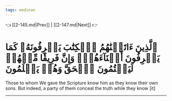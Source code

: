 ```yaml
---
tags: medinan
---
```


👈 [[2-145.md|Prev]] | [[2-147.md|Next]] 👉

# ٱلَّذِينَ ءَاتَيۡنَٰهُمُ ٱلۡكِتَٰبَ يَعۡرِفُونَهُۥ كَمَا يَعۡرِفُونَ أَبۡنَآءَهُمۡۖ وَإِنَّ فَرِيقٗا مِّنۡهُمۡ لَيَكۡتُمُونَ ٱلۡحَقَّ وَهُمۡ يَعۡلَمُونَ

Those to whom We gave the Scripture know him as they know their own sons. But indeed, a party of them conceal the truth while they know [it]

---

